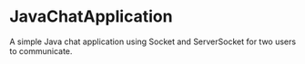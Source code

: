 # JavaChatApplication
A simple Java chat application using Socket and ServerSocket for two users to communicate.
